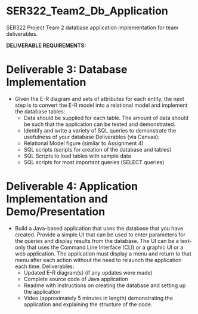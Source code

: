 # SER322_Team2_Db_Application
SER322 Project Team 2 database application implementation for team deliverables.

**DELIVERABLE REQUIREMENTS:** 

# Deliverable 3: Database Implementation
* Given the E-R diagram and sets of attributes for each entity, the next step is to convert
the E-R model into a relational model and implement the database tables:
  * Data should be supplied for each table. The amount of data should be such
that the application can be tested and demonstrated.
  * Identify and write a variety of SQL queries to demonstrate the usefulness of
your database Deliverables (via Canvas):
  * Relational Model figure (similar to Assignment 4)
  * SQL scripts (scripts for creation of the database and tables)
  * SQL Scripts to load tables with sample data
  * SQL scripts for most important queries (SELECT queries)

# Deliverable 4: Application Implementation and Demo/Presentation
* Build a Java-based application that uses the database that you have created. Provide a
simple UI that can be used to enter parameters for the queries and display results from
the database. The UI can be a text-only that uses the Command Line Interface (CLI) or a
graphic UI or a web application. The application must display a menu and return to that
menu after each action without the need to relaunch the application each time.
Deliverables:
  * Updated E-R diagram(s) (if any updates were made)
  * Complete source code of Java application
  * Readme with instructions on creating the database and setting up the application
  * Video (approximately 5 minutes in length) demonstrating the application and
explaining the structure of the code.

